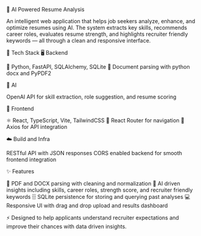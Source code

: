 📄 AI Powered Resume Analysis

An intelligent web application that helps job seekers analyze, enhance, and optimize resumes using AI. The system extracts key skills, recommends career roles, evaluates resume strength, and highlights recruiter friendly keywords — all through a clean and responsive interface.

🚀 Tech Stack
🖥️ Backend

🐍 Python, FastAPI, SQLAlchemy, SQLite
📄 Document parsing with python docx and PyPDF2

🤖 AI

OpenAI API for skill extraction, role suggestion, and resume scoring

🎨 Frontend

⚛️ React, TypeScript, Vite, TailwindCSS
🔗 React Router for navigation
🔌 Axios for API integration

☁️ Build and Infra

RESTful API with JSON responses
CORS enabled backend for smooth frontend integration

✨ Features

📑 PDF and DOCX parsing with cleaning and normalization
🎯 AI driven insights including skills, career roles, strength score, and recruiter friendly keywords
🗄 SQLite persistence for storing and querying past analyses
💻 Responsive UI with drag and drop upload and results dashboard

⚡ Designed to help applicants understand recruiter expectations and improve their chances with data driven insights.
